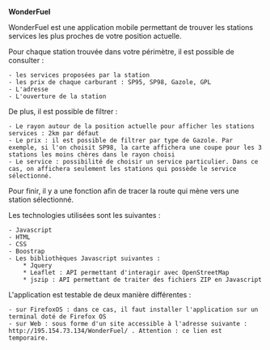 <b>WonderFuel</b> 

WonderFuel est une application mobile permettant de trouver les stations services les plus proches de votre position actuelle.

Pour chaque station trouvée dans votre périmètre, il est possible de consulter :

    - les services proposées par la station
    - les prix de chaque carburant : SP95, SP98, Gazole, GPL
    - L'adresse
    - L'ouverture de la station
    
De plus, il est possible de filtrer :

    - Le rayon autour de la position actuelle pour afficher les stations services : 2km par défaut
    - Le prix : il est possible de filtrer par type de Gazole. Par exemple, si l'on choisit SP98, la carte affichera une coupe pour les 3 stations les moins chères dans le rayon choisi
    - Le service : possibilité de choisir un service particulier. Dans ce cas, on affichera seulement les stations qui possède le service sélectionné.
    
Pour finir, il y a une fonction afin de tracer la route qui mène vers une station sélectionné.

Les technologies utilisées sont les suivantes : 

    - Javascript
    - HTML
    - CSS
    - Boostrap
    - Les bibliothèques Javascript suivantes :
        * Jquery
        * Leaflet : API permettant d'interagir avec OpenStreetMap 
        * jszip : API permettant de traiter des fichiers ZIP en Javascript

L'application est testable de deux manière différentes :
    
    - sur FirefoxOS : dans ce cas, il faut installer l'application sur un terminal doté de Firefox OS
    - sur Web : sous forme d'un site accessible à l'adresse suivante : http://195.154.73.134/WonderFuel/ . Attention : ce lien est temporaire.
